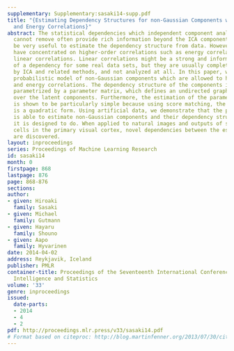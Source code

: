 ```yaml
---
supplementary: Supplementary:sasaki14-supp.pdf
title: "{Estimating Dependency Structures for non-Gaussian Components with Linear
  and Energy Correlations}"
abstract: The statistical dependencies which independent component analysis (ICA)
  cannot remove often provide rich information beyond the ICA components. It would
  be very useful to estimate the dependency structure from data. However, most models
  have concentrated on higher-order correlations such as energy correlations, neglecting
  linear correlations. Linear correlations might be a strong and informative form
  of a dependency for some real data sets, but they are usually completely removed
  by ICA and related methods, and not analyzed at all. In this paper, we propose a
  probabilistic model of non-Gaussian components which are allowed to have both linear
  and energy correlations. The dependency structure of the components is explicitly
  parametrized by a parameter matrix, which defines an undirected graphical model
  over the latent components. Furthermore, the estimation of the parameter matrix
  is shown to be particularly simple because using score matching, the objective function
  is a quadratic form. Using artificial data, we demonstrate that the proposed method
  is able to estimate non-Gaussian components and their dependency structures, as
  it is designed to do. When applied to natural images and outputs of simulated complex
  cells in the primary visual cortex, novel dependencies between the estimated features
  are discovered.
layout: inproceedings
series: Proceedings of Machine Learning Research
id: sasaki14
month: 0
firstpage: 868
lastpage: 876
page: 868-876
sections: 
author:
- given: Hiroaki
  family: Sasaki
- given: Michael
  family: Gutmann
- given: Hayaru
  family: Shouno
- given: Aapo
  family: Hyvarinen
date: 2014-04-02
address: Reykjavik, Iceland
publisher: PMLR
container-title: Proceedings of the Seventeenth International Conference on Artificial
  Intelligence and Statistics
volume: '33'
genre: inproceedings
issued:
  date-parts:
  - 2014
  - 4
  - 2
pdf: http://proceedings.mlr.press/v33/sasaki14.pdf
# Format based on citeproc: http://blog.martinfenner.org/2013/07/30/citeproc-yaml-for-bibliographies/
---
```


